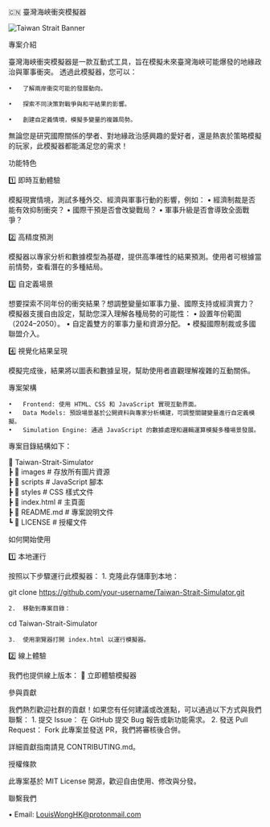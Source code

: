 🇨🇳 臺灣海峽衝突模擬器

![Taiwan Strait Banner](https://i.imgur.com/N9yyHEh.png "Explore the Simulator")

專案介紹

臺灣海峽衝突模擬器是一款互動式工具，旨在模擬未來臺灣海峽可能爆發的地緣政治與軍事衝突。
透過此模擬器，您可以：

	•	了解兩岸衝突可能的發展動向。
 
	•	探索不同決策對戰爭與和平結果的影響。
 
	•	創建自定義情境，模擬多變量的複雜局勢。

無論您是研究國際關係的學者、對地緣政治感興趣的愛好者，還是熱衷於策略模擬的玩家，此模擬器都能滿足您的需求！

功能特色

1️⃣ 即時互動體驗

模擬現實情境，測試多種外交、經濟與軍事行動的影響，例如：
	•	經濟制裁是否能有效抑制衝突？
	•	國際干預是否會改變戰局？
	•	軍事升級是否會導致全面戰爭？

2️⃣ 高精度預測

模擬器以專家分析和數據模型為基礎，提供高準確性的結果預測。使用者可根據當前情勢，查看潛在的多種結局。

3️⃣ 自定義場景

想要探索不同年份的衝突結果？想調整變量如軍事力量、國際支持或經濟實力？
模擬器支援自由設定，幫助您深入理解各種局勢的可能性：
	•	設置年份範圍（2024–2050）。
	•	自定義雙方的軍事力量和資源分配。
	•	模擬國際制裁或多國聯盟介入。

4️⃣ 視覺化結果呈現

模擬完成後，結果將以圖表和數據呈現，幫助使用者直觀理解複雜的互動關係。

專案架構

	•	Frontend: 使用 HTML、CSS 和 JavaScript 實現互動界面。
	•	Data Models: 預設場景基於公開資料與專家分析構建，可調整關鍵變量進行自定義模擬。
	•	Simulation Engine: 通過 JavaScript 的數據處理和邏輯運算模擬多種場景發展。

專案目錄結構如下：

📂 Taiwan-Strait-Simulator  
 ┣ 📂 images                # 存放所有圖片資源  
 ┣ 📂 scripts               # JavaScript 腳本  
 ┣ 📂 styles                # CSS 樣式文件  
 ┣ 📜 index.html            # 主頁面  
 ┣ 📜 README.md             # 專案說明文件  
 ┗ 📜 LICENSE               # 授權文件  

如何開始使用

1️⃣ 本地運行

按照以下步驟運行此模擬器：
	1.	克隆此存儲庫到本地：

git clone https://github.com/your-username/Taiwan-Strait-Simulator.git


	2.	移動到專案目錄：

cd Taiwan-Strait-Simulator


	3.	使用瀏覽器打開 index.html 以運行模擬器。

2️⃣ 線上體驗

我們也提供線上版本：
🔗 立即體驗模擬器

參與貢獻

我們熱烈歡迎社群的貢獻！如果您有任何建議或改進點，可以通過以下方式與我們聯繫：
	1.	提交 Issue：
在 GitHub 提交 Bug 報告或新功能需求。
	2.	發送 Pull Request：
Fork 此專案並發送 PR，我們將審核後合併。

詳細貢獻指南請見 CONTRIBUTING.md。

授權條款

此專案基於 MIT License 開源，歡迎自由使用、修改與分發。

聯繫我們

•	Email: LouisWongHK@protonmail.com
